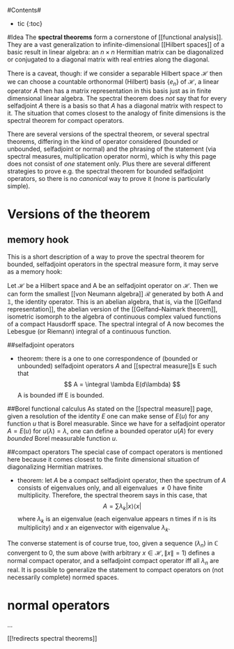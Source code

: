
#Contents#
* tic
{:toc}

#Idea
The __spectral theorems__ form a cornerstone of [[functional analysis]]. They are a vast generalization to infinite-dimensional [[Hilbert spaces]] of a basic result in linear algebra: an $n \times n$ Hermitian matrix can be diagonalized or conjugated to a diagonal matrix with real entries along the diagonal. 

There is a caveat, though: if we consider a separable Hilbert space $\mathcal{H}$ then we can choose a countable orthonormal (Hilbert) basis $\{e_n\}$ of $\mathcal{H}$, a linear operator $A$ then has a matrix representation in this basis just as in finite dimensional linear algebra. The spectral theorem does _not_ say that for every selfadjoint $A$ there is a basis so that $A$ has a diagonal matrix with respect to it. The situation that comes closest to the analogy of finite dimensions is the spectral theorem for compact operators. 

There are several versions of the spectral theorem, or several spectral theorems, differing in the kind of operator considered (bounded or unbounded, selfadjoint or normal) and the phrasing of the statement (via spectral measures, multiplication operator norm), which is why this page does not consist of _one_ statement only. Plus there are several different strategies to prove e.g. the spectral theorem for bounded selfadjoint operators, so there is no _canonical_ way to prove it (none is particularly simple). 

# Versions of the theorem 

## memory hook
This is a short description of a way to prove the spectral theorem for bounded, selfadjoint operators in the spectral measure form, it may serve as a memory hook:

Let $\mathcal{H}$ be a Hilbert space and A be an selfadjoint operator on $\mathcal{H}$. Then we can form the smallest [[von Neumann algebra]] $\mathcal{R}$ generated by both A and $\mathbb{1}$, the identity operator. This is an abelian algebra, that is, via the [[Gelfand representation]], the abelian version of the [[Gelfand–Naimark theorem]], isometric isomorph to the algebra of continuous complex valued functions of a compact Hausdorff space. The spectral integral of A now becomes the Lebesgue (or Riemann) integral of a continuous function. 

##selfadjoint operators

* theorem: there is a one to one correspondence of (bounded or unbounded) selfadjoint operators $A$ and [[spectral measure]]s E such that 
$$
      A = \integral \lambda E(d\lambda)
$$
A is bounded iff E is bounded.

##Borel functional calculus
As stated on the [[spectral measure]] page, given a resolution of the identity $E$ one can make sense of $E(u)$ for any function $u$ that is Borel measurable. Since we have for a selfadjoint operator $A = E(u)$ for $u(\lambda) = \lambda$, one can define a bounded operator $u(A)$ for every _bounded_ Borel measurable function $u$.


##compact operators
The special case of compact operators is mentioned here because it comes closest to the finite dimensional situation of diagonalizing Hermitian matrixes.

* theorem: let $A$ be a compact selfadjoint operator, then the spectrum of $A$ consists of eigenvalues only, and all eigenvalues $\neq 0$ have finite multiplicity. Therefore, the spectral theorem says in this case, that
$$ 
         A = \sum \lambda_k |x\rangle \langle x|
$$
where $\lambda_k$ is an eigenvalue (each eigenvalue appears n times if n is its multiplicity) and $x$ an eigenvector with eigenvalue $\lambda_k$. 

The converse statement is of course true, too, given a sequence $(\lambda_n)$ in $\mathbb{C}$ convergent to $0$, the sum above (with arbitrary $x \in \mathcal{H}, \|x\| = 1$) defines a normal compact operator, and a selfadjoint compact operator iff all $\lambda_n$ are real. 
It is possible to generalize the statement to compact operators on (not necessarily complete) normed spaces.

# normal operators
...

[[!redirects spectral theorems]]